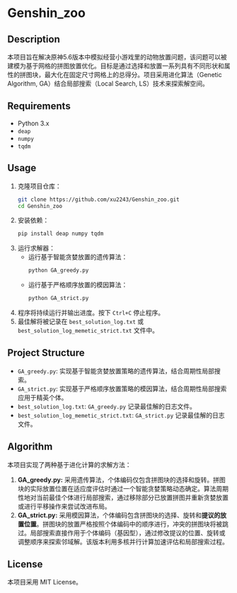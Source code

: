 # Genshin_zoo

## Description

本项目旨在解决原神5.6版本中模拟经营小游戏里的动物放置问题，该问题可以被建模为基于网格的拼图放置优化。目标是通过选择和放置一系列具有不同形状和属性的拼图块，最大化在固定尺寸网格上的总得分。项目采用进化算法（Genetic Algorithm, GA）结合局部搜索（Local Search, LS）技术来探索解空间。

## Requirements

*   Python 3.x
*   `deap`
*   `numpy`
*   `tqdm`

## Usage

1.  克隆项目仓库：
    ```bash
    git clone https://github.com/xu2243/Genshin_zoo.git
    cd Genshin_zoo
    ```
2.  安装依赖：
    ```bash
    pip install deap numpy tqdm
    ```
3.  运行求解器：
    *   运行基于智能贪婪放置的遗传算法：
        ```bash
        python GA_greedy.py
        ```
    *   运行基于严格顺序放置的模因算法：
        ```bash
        python GA_strict.py
        ```
4.  程序将持续运行并输出进度。按下 `Ctrl+C` 停止程序。
5.  最佳解将被记录在 `best_solution_log.txt` 或 `best_solution_log_memetic_strict.txt` 文件中。

## Project Structure

*   `GA_greedy.py`: 实现基于智能贪婪放置策略的遗传算法，结合周期性局部搜索。
*   `GA_strict.py`: 实现基于严格顺序放置策略的模因算法，结合周期性局部搜索应用于精英个体。
*   `best_solution_log.txt`: `GA_greedy.py` 记录最佳解的日志文件。
*   `best_solution_log_memetic_strict.txt`: `GA_strict.py` 记录最佳解的日志文件。

## Algorithm

本项目实现了两种基于进化计算的求解方法：

1.  **GA_greedy.py:** 采用遗传算法，个体编码仅包含拼图块的选择和旋转。拼图块的实际放置位置在适应度评估时通过一个智能贪婪策略动态确定。算法周期性地对当前最佳个体进行局部搜索，通过移除部分已放置拼图并重新贪婪放置或进行平移操作来尝试改进布局。
2.  **GA_strict.py:** 采用模因算法，个体编码包含拼图块的选择、旋转和**提议的放置位置**。拼图块的放置严格按照个体编码中的顺序进行，冲突的拼图块将被跳过。局部搜索直接作用于个体编码（基因型），通过修改提议的位置、旋转或调整顺序来探索邻域解。该版本利用多核并行计算加速评估和局部搜索过程。

## License

本项目采用 MIT License。
